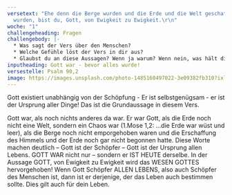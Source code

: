 ```yaml
---
versetext: "Ehe denn die Berge wurden und die Erde und die Welt geschaffen
  wurden, bist du, Gott, von Ewigkeit zu Ewigkeit.\r\n"
woche: "1"
challengeheading: Fragen
challengebody: |-
  * Was sagt der Vers über den Menschen?
  * Welche Gefühle löst der Vers in dir aus?
  * Glaubst du an diese Aussagen? Wenn ja warum? Wenn nein, was hält dich ab?
inputheading: Gott war - bevor alles wurde!
versestelle: Psalm 90,2
image: https://images.unsplash.com/photo-1485160497022-3e09382fb310?ixlib=rb-1.2.1&ixid=eyJhcHBfaWQiOjEyMDd9&auto=format&fit=crop&w=1650&q=80
---
```


Gott existiert unabhängig von der Schöpfung - Er ist selbstgenügsam - er ist der Ursprung aller Dinge! Das ist die Grundaussage in diesem Vers.

Gott war, als noch nichts anderes da war. Er war Gott, als die Erde noch nicht eine Welt, sondern ein Chaos war (1.Mose 1,2: …die Erde war wüst und leer), als die Berge noch nicht emporgehoben waren und die Erschaffung des Himmels und der Erde noch gar nicht begonnen hatte. Diese Worte machen deutlich – Gott ist der Schöpfer – Gott ist der Ursprung allen Lebens. GOTT WAR nicht nur – sondern er IST HEUTE derselbe. In der Aussage GOTT, von Ewigkeit zu Ewigkeit wird das WESEN GOTTES hervorgehoben! Wenn Gott Schöpfer ALLEN LEBENS, also auch Schöpfer des Menschen ist, dann ist er derjenige, der das Leben auch bestimmen sollte. Dies gilt auch für dein Leben.
